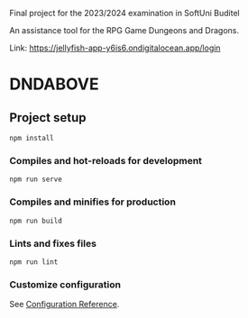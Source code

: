 Final project for the 2023/2024 examination in SoftUni Buditel

An assistance tool for the RPG Game Dungeons and Dragons.

Link: https://jellyfish-app-y6is6.ondigitalocean.app/login

# DNDABOVE

## Project setup
```
npm install
```

### Compiles and hot-reloads for development
```
npm run serve
```

### Compiles and minifies for production
```
npm run build
```

### Lints and fixes files
```
npm run lint
```

### Customize configuration
See [Configuration Reference](https://cli.vuejs.org/config/).